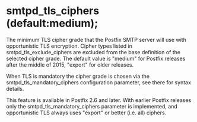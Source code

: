 # smtpd_tls_ciphers (default:medium); 

 The minimum TLS cipher grade that the Postfix SMTP server
will use with opportunistic TLS encryption. Cipher types listed in
smtpd_tls_exclude_ciphers are excluded from the base definition of
the selected cipher grade.  The default value is "medium" for Postfix
releases after the middle of 2015, "export" for older releases.


 When TLS is mandatory the cipher grade is chosen via the
smtpd_tls_mandatory_ciphers configuration parameter, see there for syntax
details. 

 This feature is available in Postfix 2.6 and later. With earlier Postfix
releases only the smtpd_tls_mandatory_ciphers parameter is implemented,
and opportunistic TLS always uses "export" or better (i.e. all) ciphers. 


